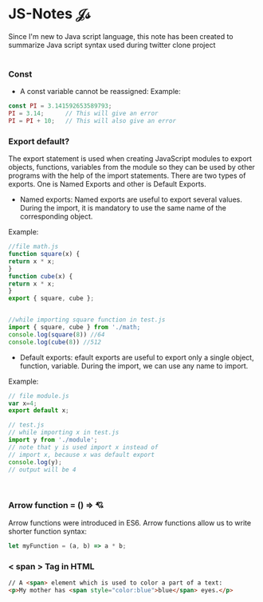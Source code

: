 # JS-Notes 𝒥𝓈

Since I'm new to Java script language, this note has been created to summarize Java script syntax used during twitter clone project      
<br/>
### Const
- A const variable cannot be reassigned:
Example:
```javascript
const PI = 3.141592653589793;
PI = 3.14;      // This will give an error
PI = PI + 10;   // This will also give an error
```

### Export default?
The export statement is used when creating JavaScript modules to export objects, functions, variables from the module so they can be used by other programs with the help of the import statements.
There are two types of exports. One is Named Exports and other is Default Exports.

- Named exports: Named exports are useful to export several values. During the import, it is mandatory to use the same name of the corresponding object.

Example:
```javascript
//file math.js
function square(x) {
return x * x;
}
function cube(x) {
return x * x;
}
export { square, cube };


//while importing square function in test.js
import { square, cube } from './math;
console.log(square(8)) //64
console.log(cube(8)) //512

```

- Default exports: efault exports are useful to export only a single object, function, variable. During the import, we can use any name to import.

Example: 
```javascript
// file module.js
var x=4;
export default x;

// test.js
// while importing x in test.js
import y from './module';
// note that y is used import x instead of
// import x, because x was default export
console.log(y);		
// output will be 4
```
<br />

### Arrow function = () => 💘

Arrow functions were introduced in ES6.
Arrow functions allow us to write shorter function syntax:

```javascript
let myFunction = (a, b) => a * b;
```

### < span > Tag in HTML

```HTML
// A <span> element which is used to color a part of a text:
<p>My mother has <span style="color:blue">blue</span> eyes.</p>
```



